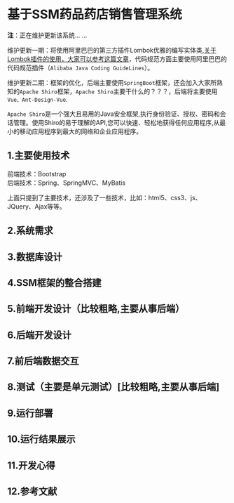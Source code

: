 
# 基于SSM药品药店销售管理系统

**注**：正在维护更新该系统... ...

 维护更新一期：将使用阿里巴巴的第三方插件Lombok优雅的编写实体类,[关于Lombok插件的使用，大家可以参考这篇文章](https://www.cnblogs.com/MrZhangxd/p/12159865.html)，代码规范方面主要使用阿里巴巴的代码规范插件（```Alibaba Java Coding GuideLines```）。

 维护更新二期：框架的优化，后端主要使用```SpringBoot```框架，还会加入大家所熟知的```Apache Shiro```框架，```Apache Shiro```主要干什么的？？？，后端将主要使用```Vue、Ant-Design-Vue```.

```Apache Shiro```是一个强大且易用的Java安全框架,执行身份验证、授权、密码和会话管理。使用Shiro的易于理解的API,您可以快速、轻松地获得任何应用程序,从最小的移动应用程序到最大的网络和企业应用程序。

## 1.主要使用技术

 前端技术：Bootstrap<br>
 后端技术：Spring、SpringMVC、MyBatis

上面只提到了主要技术，还涉及了一些技术，比如：html5、css3、js、JQuery、Ajax等等。


## 2.系统需求
## 3.数据库设计
## 4.SSM框架的整合搭建
## 5.前端开发设计（比较粗略,主要从事后端）
## 6.后端开发设计
## 7.前后端数据交互
## 8.测试（主要是单元测试）[比较粗略,主要从事后端]
## 9.运行部署
## 10.运行结果展示
## 11.开发心得
## 12.参考文献

